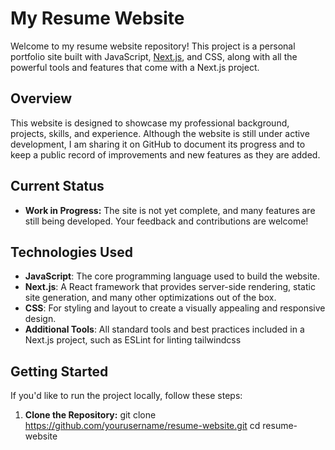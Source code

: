 # My Resume Website

Welcome to my resume website repository! This project is a personal portfolio site built with JavaScript, [Next.js](https://nextjs.org/), and CSS, along with all the powerful tools and features that come with a Next.js project.

## Overview

This website is designed to showcase my professional background, projects, skills, and experience. Although the website is still under active development, I am sharing it on GitHub to document its progress and to keep a public record of improvements and new features as they are added.

## Current Status

- **Work in Progress:** The site is not yet complete, and many features are still being developed. Your feedback and contributions are welcome!

## Technologies Used

- **JavaScript**: The core programming language used to build the website.
- **Next.js**: A React framework that provides server-side rendering, static site generation, and many other optimizations out of the box.
- **CSS**: For styling and layout to create a visually appealing and responsive design.
- **Additional Tools**: All standard tools and best practices included in a Next.js project, such as ESLint for linting tailwindcss

## Getting Started

If you'd like to run the project locally, follow these steps:

1. **Clone the Repository:**
   git clone https://github.com/yourusername/resume-website.git
   cd resume-website
